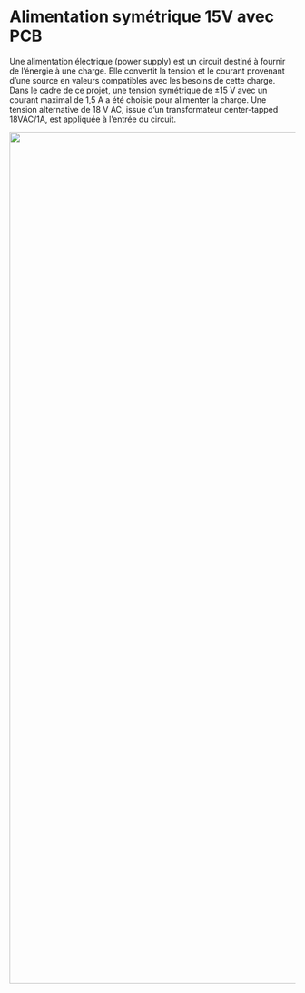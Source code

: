 # Alimentation symétrique 15V avec PCB
Une alimentation électrique (power supply) est un circuit destiné à fournir de l’énergie à une charge. Elle convertit la tension et le courant provenant d’une source en valeurs compatibles avec les besoins de cette charge. Dans le cadre de ce projet, une tension symétrique de ±15 V avec un courant maximal de 1,5 A a été choisie pour alimenter la charge. Une tension alternative de 18 V AC, issue d’un transformateur center-tapped 18VAC/1A, est appliquée à l’entrée du circuit.

<p align="center">
  <img src="PCB photo.DNG" width="1500">
</p>
